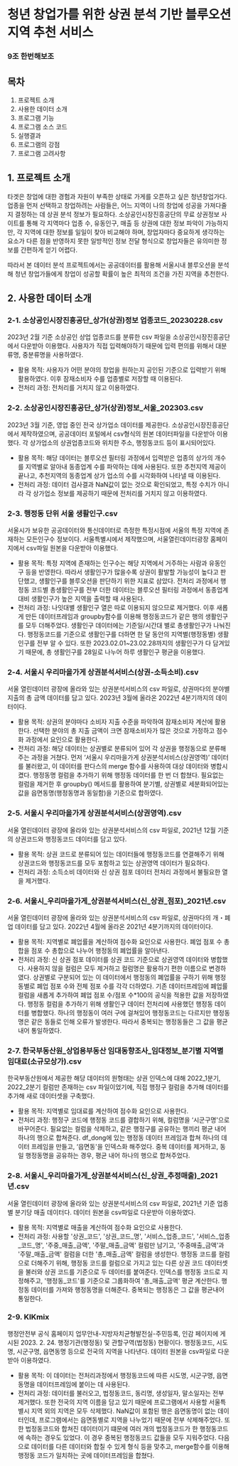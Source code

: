 # 청년 창업가를 위한 상권 분석 기반 블루오션 지역 추천 서비스
### 9조 한번해보조

## 목차
1. 프로젝트 소개
2. 사용한 데이터 소개
3. 프로그램 기능
4. 프로그램 소스 코드
5. 실행결과
6. 프로그램의 강점
7. 프로그램 고려사항


## 1. 프로젝트 소개
타겟은 창업에 대한 경험과 자원이 부족한 상태로 가게를 오픈하고 싶은 청년창업가다. 업종을 먼저 선택하고 창업하려는 사람들은, 어느 지역이 나의 창업에 성공을 가져다줄지 결정하는 데 상권 분석 정보가 필요하다. 소상공인시장진흥공단의 무료 상권정보 사이트를 통해 각 지역마다 업종 수, 유동인구, 매출 등 상권에 대한 정보 파악이 가능하지만, 각 지역에 대한 정보를 일일이 찾아 비교해야 하며, 창업자마다 중요하게 생각하는 요소가 다른 점을 반영하지 못한 일방적인 정보 전달 형식으로 창업자들은 유의미한 정보를 간편하게 얻기 어렵다. 

따라서 본 데이터 분석 프로젝트에서는 공공데이터를 활용해 서울시내 블루오션을 분석해 청년 창업가들에게 창업이 성공할 확률이 높은 최적의 조건을 가진 지역을 추천한다.

## 2. 사용한 데이터 소개

### 2-1. 소상공인시장진흥공단_상가(상권)정보 업종코드_20230228.csv
2023년 2월 기준 소상공인 상업 업종코드를 분류한 csv 파일을 소상공인시장진흥공단에서 다운받아 이용했다. 사용자가 직접 입력해야하기 때문에 입력 편의를 위해서 대분류명, 중분류명을 사용하였다. 
- 활용 목적: 사용자가 어떤 분야의 창업을 원하는지 공인된 기준으로 입력받기 위해 활용하였다. 이후 잠재소비자 수를 업종별로 저장할 때 이용된다.
- 전처리 과정: 전처리를 거치지 않고 이용하였다.

### 2-2. 소상공인시장진흥공단_상가(상권)정보_서울_202303.csv
2023년 3월 기준, 영업 중인 전국 상가업소 데이터를 제공한다. 소상공인시장진흥공단에서 제작하였으며, 공공데이터 포털에서 csv형식의 원본 데이터파일을 다운받아 이용했다. 각 상가업소의 상권업종코드와 위치한 주소, 행정동코드 등이 표시되어있다.
- 활용 목적: 해당 데이터는 블루오션 필터링 과정에서 입력받은 업종의 상가의 개수를 지역별로 알아내 동종업계 수를 파악하는 데에 사용된다. 또한 추천지역 제공이 끝나고, 추천지역의 동종업계 상가 업소의 수를 시각화하여 나타낼 때 이용된다.
- 전처리 과정: 데이터 검사결과 NaN값이 없는 것으로 확인되었고, 특정 수치가 아니라 각 상가업소 정보를 제공하기 때문에 전처리를 거치지 않고 이용하였다.

### 2-3. 행정동 단위 서울 생활인구.csv
서울시가 보유한 공공데이터와 통신데이터로 측정한 특정시점에 서울의 특정 지역에 존재하는 모든인구수 정보이다. 서울특별시에서 제작했으며, 서울열린데이터광장 홈페이지에서 csv파일 원본을 다운받아 이용했다.
- 활용 목적: 특정 지역에 존재하는 인구수는 해당 지역에서 거주하는 사람과 유동인구 등을 반영한다. 따라서 생활인구가 많을수록 상권이 활발할 가능성이 높다고 판단했고, 생활인구를 블루오션을 판단하기 위한 지표로 삼았다.
전처리 과정에서 행정동 코드별 총생활인구를 전부 더한 데이터는 블루오션 필터링 과정에서 동종업계 대비 생활인구가 높은 지역을 출력할 때 사용된다.
- 전처리 과정: 나잇대별 생활인구 열은 따로 이용되지 않으므로 제거했다. 이후 새롭게 만든 데이터프레임과 groupby함수를 이용해 행정동코드가 같은 행의 생활인구를 모두 더해주었다. 생활인구 데이터에는 기준일/시간대 별로 총생활인구가 나눠진다. 행정동코드를 기준으로 생활인구를 더하면 한 달 동안의 지역별(행정동별) 생활인구를 전부 알 수 있다. 또한 2023.02.01~23.02.28까지의 생활인구가 다 담겨있기 때문에, 총 생활인구를 28일로 나누어 하루 생활인구 평균을 이용했다.

### 2-4. 서울시 우리마을가게 상권분석서비스(상권-소득소비).csv
서울 열린데이터 광장에 올라와 있는 상권분석서비스의 csv 파일로, 상권마다의 분야별 지출의 총 금액 데이터를 담고 있다. 2023년 3월에 올라온 2022년 4분기까지의 데이터이다. 
- 활용 목적: 상권의 분야마다 소비자 지출 수준을 파악하여 잠재소비자 계산에 활용한다. 선택한 분야의 총 지출 금액이 크면 잠재소비자가 많은 것으로 가정하고 점수화 과정에서 요인으로 활용한다. 
- 전처리 과정:  해당 데이터는 상권별로 분류되어 있어 각 상권을 행정동으로 분류해주는 과정을 거쳤다. 먼저 ‘서울시 우리마을가게 상권분석서비스(상권영역)’ 데이터를 불러왔고, 이 데이터를 판다스의 merge 함수를 사용하여 대상 데이터와 병합시켰다. 행정동명 컬럼을 추가하기 위해 행정동 데이터를 한 번 더 합쳤다. 필요없는 컬럼을 제거한 후 groupby() 메서드를 활용하여 분기별, 상권별로 세분화되어있는 값을 읍면동명(행정동명과 동일함)을 기준으로 합하였다. 

### 2-5. 서울시 우리마을가게 상권분석서비스(상권영역).csv

서울 열린데이터 광장에 올라와 있는 상권분석서비스의 csv 파일로, 2021년 12월 기준의 상권코드와 행정동코드 데이터를 담고 있다. 
- 활용 목적: 상권 코드로 분류되어 있는 데이터들에 행정동코드를 연결해주기 위해 상권코드와 행정동코드를 모두 포함하고 있는 상권영역 데이터가 필요하다.
- 전처리 과정: 소득소비 데이터와 신 상권 점포 데이터 전처리 과정에서 불필요한 열을 제거했다. 

### 2-6. 서울시_우리마을가게_상권분석서비스(신_상권_점포)_2021년.csv

서울 열린데이터 광장에 올라와 있는 상권분석서비스의 csv 파일로, 상권마다의 개・폐업 데이터를 담고 있다. 2022년 4월에 올라온 2021년 4분기까지의 데이터이다.
- 활용 목적: 지역별로 폐업률을 계산하여 점수화 요인으로 사용한다. 폐업 점포 수 총합을 점포 수 총합으로 나누어 행정동의 폐업률을 알아낸다.
- 전처리 과정: 신 상권 점포 데이터를 상권 코드 기준으로 상권영역 데이터와 병합했다. 사용하지 않을 컬럼은 모두 제거하고 컬럼명은 활용하기 편한 이름으로 변경하였다. 상권별로 구분되어 있는 이 데이터에서 행정동의 폐업률을 구하기 위해 행정동별로 폐업 점포 수와 전체 점포 수를 각각 더하였다.  기존 데이터프레임에 폐업률 컬럼을 새롭게 추가하여 폐업 점포 수/점포 수*100의 공식을 적용한 값을 저장하였다. 행정동 컬럼을 추가하기 위해 생활인구 데이터 전처리에 사용했던 행정동 데이터를 병합했다. 하나의 행정동이 여러 구에 걸쳐있어 행정동코드는 다르지만 행정동명은 같은 동들로 인해 오류가 발생한다. 따라서 중복되는 행정동들은 그 값을 평균내어 통일하였다.


### 2-7. 한국부동산원_상업용부동산 임대동향조사_임대정보_분기별 지역별 임대료(소규모상가).csv
한국부동산원에서 제공한 해당 데이터의 원형태는 상권 인덱스에 대해 2022_1분기, 2022_2분기 컬럼만 존재하는 csv 파일이었기에, 직접 행정구 컬럼을 추가해 데이터를 추가해 새로 데이터셋을 구축했다.
- 활용 목적: 지역별로 임대료를 계산하여 점수화 요인으로 사용한다. 
- 전처리 과정: 행정구 코드에 행정동 코드를 결합하기 위해, 컬럼명을 ‘시군구명'으로 바꾸어준다. 필요없는 컬럼을 삭제하고, 같은 행정구를 공유하는 행끼리 평균 내어 하나의 행으로 합쳐준다. df_dong에 있는 행정동 데이터 프레임과 합쳐 하나의 데이터 프레임을 만들고, ‘읍면동'을 인덱스화 해주었다. 중복 데이터를 제거하고, 동일 행정동명을 공유하는 경우, 평균 내어 하나의 행으로 합쳐주었다. 


### 2-8. 서울시_우리마을가게_상권분석서비스(신_상권_추정매출)_2021년.csv
서울 열린데이터 광장에 올라와 있는 상권분석서비스의 csv 파일로, 2021년 기준 업종별 분기당 매출 데이터다. 데이터 원본을 csv파일로 다운받아 이용하였다.
- 활용 목적: 지역별로 매출을 계산하여 점수화 요인으로 사용한다. 
- 전처리 과정: 사용할 '상권_코드', '상권_코드_명', '서비스_업종_코드', '서비스_업종_코드_명', '주중_매출_금액', '주말_매출_금액' 컬럼만 남기고, '주중매출_금액'과 '주말_매출_금액' 컬럼을 더한 '총_매출_금액' 컬럼을 생성한다. 행정동 코드를 컬럼으로 더해주기 위해, 행정동 코드를 컬럼으로 가지고 있는 다른 상권 코드 데이터셋을 불러와 상권 코드를 기준으로 두 데이터를 붙여준다. 인덱스를 행정동 코드로 지정해주고, '행정동_코드'를 기준으로 그룹화하여 '총_매출_금액'  평균 계산한다. 행정동 데이터를 가져와 행정동명을 더해준다. 중복되는 행정동은 그 값을 평균내어 통일한다.


### 2-9. KIKmix
행정안전부 공식 홈페이지 업무안내-지방자치균형발전실-주민등록, 인감 페이지에 게시된 2023. 2. 24. 행정기관(행정동) 및 관할구역(법정동) 현황이다. 행정동코드, 시도명, 시군구명, 읍면동명 등으로 전국의 지역을 나타낸다. 데이터 원본을 csv파일로 다운받아 이용하였다.
- 활용 목적: 이 데이터는 전처리과정에서 행정동코드에 따른 시도명, 시군구명, 읍면동명을 데이터프레임에 붙이는 데 사용된다.
- 전처리 과정: 데이터를 불러오고, 법정동코드, 동리명, 생성일자, 말소일자는 전부 제거했다. 또한 전국의 지역 이름을 담고 있기 때문에 프로그램에서 사용할 서울특별시 지역 외의 지역은 모두 삭제했다. NaN값이 포함된 행은 읍면동명이 없는 데이터인데, 프로그램에서는 읍면동별로 지역을 나누었기 때문에 전부 삭제해주었다. 또한 법정동코드와 합쳐진 데이터이기 떄문에 여러 개의 법정동코드가 한 행정동코드에 속하는 경우도 있었다. 이 경우 중복된 행정동코드 값들을 모두 지워주었다. 다음으로 데이터를 다른 데이터와 합칠 수 있게 형식 등을 맞추고, merge함수를 이용해 행정동 코드가 일치하는 곳에 데이터프레임을 합쳤다.









